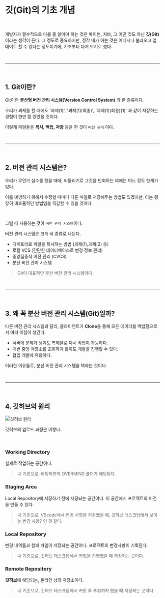 # 깃(Git)의 기초 개념

<br>

개발자가 필수적으로 다룰 줄 알아야 하는 것은 파이썬, 자바, 그 어떤 것도 아닌 **깃(Git)** 이라는 생각이 든다. 그 정도로 중요하지만, 정작 내가 아는 것은 어디서나 불러오고 업데이트 할 수 있다는 정도이기에, 기초부터 다져 보기로 했다.

<br>

---

<br>

## 1. Git이란?

Git이란 **분산형 버전 관리 시스템(Version Control System)** 의 한 종류이다.

우리가 과제를 할 때에도 '과제(1)', '과제(1)(최종)', '과제(1)(최종)(1)' 과 같이 저장하는 경험이 한번 쯤 있었을 것이다.

이렇게 파일들을 **복사, 백업, 저장** 등을 한 것이 `버전 관리` 이다.

<br>

---

<br>

## 2. 버전 관리 시스템은?

우리가 무언가 실수를 했을 때에, 되돌리기로 그것을 만회하는 데에는 어느 정도 한계가 있다.

이를 예방하기 위해서 수정할 때마다 다른 파일로 저장해두는 방법도 있겠지만, 이는 굉장히 비효율적인 방법임을 직감할 수 있을 것이다.

<br>

그럴 때 사용하는 것이 `버전 관리 시스템`이다.

버전 관리 시스템은 크게 네 종류로 나뉜다.

-   디렉토리로 파일을 복사하는 방법 (과제(1),과제(2) 등)
-   로컬 VCS (간단한 데이터베이스로 변경 정보 관리)
-   중앙집중식 버전 관리 (CVCS)
-   분산 버전 관리 시스템

> Git이 대표적인 분산 버전 관리 시스템이다.

<br>

---

<br>

## 3. 왜 꼭 분산 버전 관리 시스템(Git)일까?

다른 버전 관리 시스템과 달리, 클라이언트가 **Clone**을 통해 모든 데이터를 백업함으로서 여러 이점이 생긴다.

-   서버에 문제가 생겨도 복제물로 다시 작업이 가능하다.
-   매번 중앙 저장소를 조회하지 않아도 개발을 진행할 수 있다.
-   협업 개발에 유용하다.

이러한 이유들로, 분산 버전 관리 시스템을 택하는 것이다.

<br>

---

<br>

## 4. 깃허브의 원리

![깃허브 원리](https://velog.velcdn.com/images%2Fmouse0429%2Fpost%2Fbe49e8d9-da5d-44fd-9b58-402ca334b306%2Fimage.png)

깃허브의 업로드 과정은 이렇다.

<br>

### Working Directory

실제로 작업하는 공간이다.

> 내 기준으로, 바탕화면의 OVERMIND 폴더가 해당된다.

### Staging Area

Local Repository에 저장하기 전에 저장되는 공간이다. 이 공간에서 프로젝트의 버전을 만들 수 있다.

> 내 기준으로, VScode에서 변경 사항을 저장했을 때, 깃허브 데스크탑에서 보이는 변경 사항? 인 것 같다.

### Local Repository

변경 내역들과 함께 파일이 저장되는 공간이다. 프로젝트의 변경사항이 기록된다.

> 내 기준으로, 깃허브 데스크탑에서 커밋을 진행했을 때 저장되는 곳이다.

### Remote Repository

**깃허브**에 해당되는, 온라인 상의 저장소이다.

> 내 기준으로, 깃허브 데스크탑에서 커밋 후 푸쉬까지 했을 때 저장되는 곳이다.
